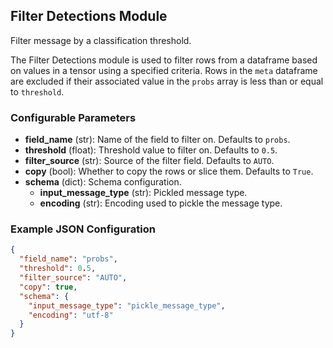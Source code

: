 ## Filter Detections Module

Filter message by a classification threshold.

The Filter Detections module is used to filter rows from a dataframe based on values in a tensor using a specified criteria. Rows in the `meta` dataframe are excluded if their associated value in the `probs` array is less than or equal to `threshold`.

### Configurable Parameters

- **field_name** (str): Name of the field to filter on. Defaults to `probs`.
- **threshold** (float): Threshold value to filter on. Defaults to `0.5`.
- **filter_source** (str): Source of the filter field. Defaults to `AUTO`.
- **copy** (bool): Whether to copy the rows or slice them. Defaults to `True`.
- **schema** (dict): Schema configuration.
    - **input_message_type** (str): Pickled message type.
    - **encoding** (str): Encoding used to pickle the message type.

### Example JSON Configuration

```json
{
  "field_name": "probs",
  "threshold": 0.5,
  "filter_source": "AUTO",
  "copy": true,
  "schema": {
    "input_message_type": "pickle_message_type",
    "encoding": "utf-8"
  }
}
```